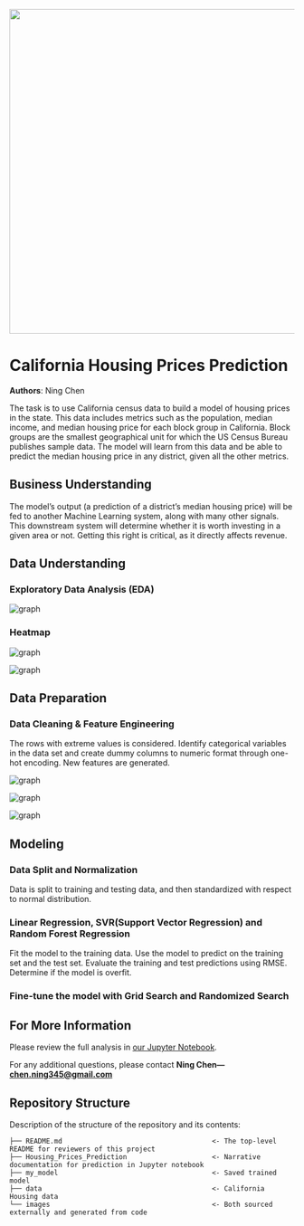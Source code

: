 <p>
<img src="images/CA.jpg" width="900" height="574">
</p>


# California Housing Prices Prediction

**Authors**: Ning Chen

The task is to use California census data to build a model of housing prices in the state. This data includes metrics such as the population, median income, and median housing price for each block group in California. Block groups are the smallest geographical unit for which the US Census Bureau publishes sample data. The model will learn from this data and be able to predict the median housing price in any district, given all the other metrics.

## Business Understanding

The model’s output (a prediction of a district’s median housing price) will be fed to another Machine Learning system, along with many other signals. This downstream system will determine whether it is worth investing in a given area or not. Getting this right is critical, as it directly affects revenue.

## Data Understanding


### Exploratory Data Analysis (EDA)

![graph](images/attribute_histogram_plots.png)




### Heatmap

![graph](images/housing_prices_scatterplot.png)

![graph](images/california_housing_prices_plot.png)





## Data Preparation

### Data Cleaning & Feature Engineering
The rows with extreme values is considered. Identify categorical variables in the data set and create dummy columns to numeric format through one-hot encoding. New features are generated.

![graph](images/scatter_matrix_plot.png)

![graph](images/rooms_vs_house_value_scatterplot.png)

![graph](images/income_vs_house_value_scatterplot.png)

## Modeling

### Data Split and Normalization
Data is split to training and testing data, and then standardized with respect to normal distribution.

### Linear Regression, SVR(Support Vector Regression) and Random Forest Regression

Fit the model to the training data. Use the model to predict on the training set and the test set. Evaluate the training and test predictions using RMSE. Determine if the model is overfit.

### Fine-tune the model with Grid Search and Randomized Search




## For More Information

Please review the full analysis in [our Jupyter Notebook]().

For any additional questions, please contact **Ning Chen—chen.ning345@gmail.com**

## Repository Structure

Description of the structure of the repository and its contents:

```
├── README.md                                     <- The top-level README for reviewers of this project
├── Housing_Prices_Prediction                     <- Narrative documentation for prediction in Jupyter notebook
├── my_model                                      <- Saved trained model
├── data                                          <- California Housing data
└── images                                        <- Both sourced externally and generated from code

```
